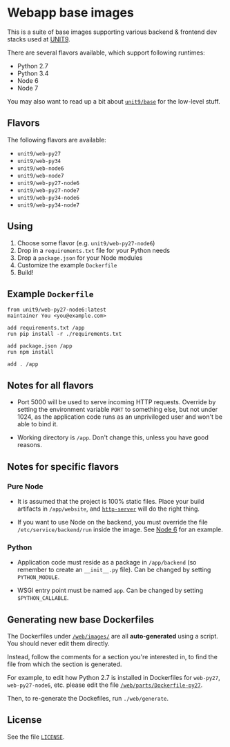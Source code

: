 # Webapp base images

This is a suite of base images supporting various backend & frontend
dev stacks used at [UNIT9][].

There are several flavors available, which support following runtimes:

- Python 2.7
- Python 3.4
- Node 6
- Node 7

You may also want to read up a bit about [`unit9/base`][unit9-base]
for the low-level stuff.

[unit9-base]: https://github.com/unit9/docklabs/tree/master/base
[UNIT9]: https://www.unit9.com/

## Flavors

The following flavors are available:

- `unit9/web-py27`
- `unit9/web-py34`
- `unit9/web-node6`
- `unit9/web-node7`
- `unit9/web-py27-node6`
- `unit9/web-py27-node7`
- `unit9/web-py34-node6`
- `unit9/web-py34-node7`

## Using

1. Choose some flavor (e.g. `unit9/web-py27-node6`)
2. Drop in a `requirements.txt` file for your Python needs
3. Drop a `package.json` for your Node modules
4. Customize the example `Dockerfile`
5. Build!

## Example `Dockerfile`

    from unit9/web-py27-node6:latest
    maintainer You <you@example.com>

    add requirements.txt /app
    run pip install -r ./requirements.txt

    add package.json /app
    run npm install

    add . /app

## Notes for all flavors

- Port 5000 will be used to serve incoming HTTP requests. Override by
  setting the environment variable `PORT` to something else, but not
  under 1024, as the application code runs as an unprivileged user and
  won't be able to bind it.

- Working directory is `/app`. Don't change this, unless you have good
  reasons.

## Notes for specific flavors

### Pure Node

- It is assumed that the project is 100% static files. Place your
  build artifacts in `/app/website`, and
  [`http-server`](https://www.npmjs.com/package/http-server) will do
  the right thing.

- If you want to use Node on the backend, you must override the file
  `/etc/service/backend/run` inside the image. See
  [Node 6](/web/parts/run-node6) for an example.

### Python

- Application code must reside as a package in `/app/backend` (so
  remember to create an `__init__.py` file). Can be changed by setting
  `PYTHON_MODULE`.

- WSGI entry point must be named `app`. Can be changed by setting
  `$PYTHON_CALLABLE`.

## Generating new base Dockerfiles

The Dockerfiles under [`/web/images/`](/web/images) are all
**auto-generated** using a script. You should never edit them
directly.

Instead, follow the comments for a section you're interested in, to
find the file from which the section is generated.

For example, to edit how Python 2.7 is installed in Dockerfiles for
`web-py27`, `web-py27-node6`, etc. please edit the file
[`/web/parts/Dockerfile-py27`](/web/parts/Dockerfile-py27).

Then, to re-generate the Dockefiles, run `./web/generate`.

## License

See the file [`LICENSE`](/LICENSE).
